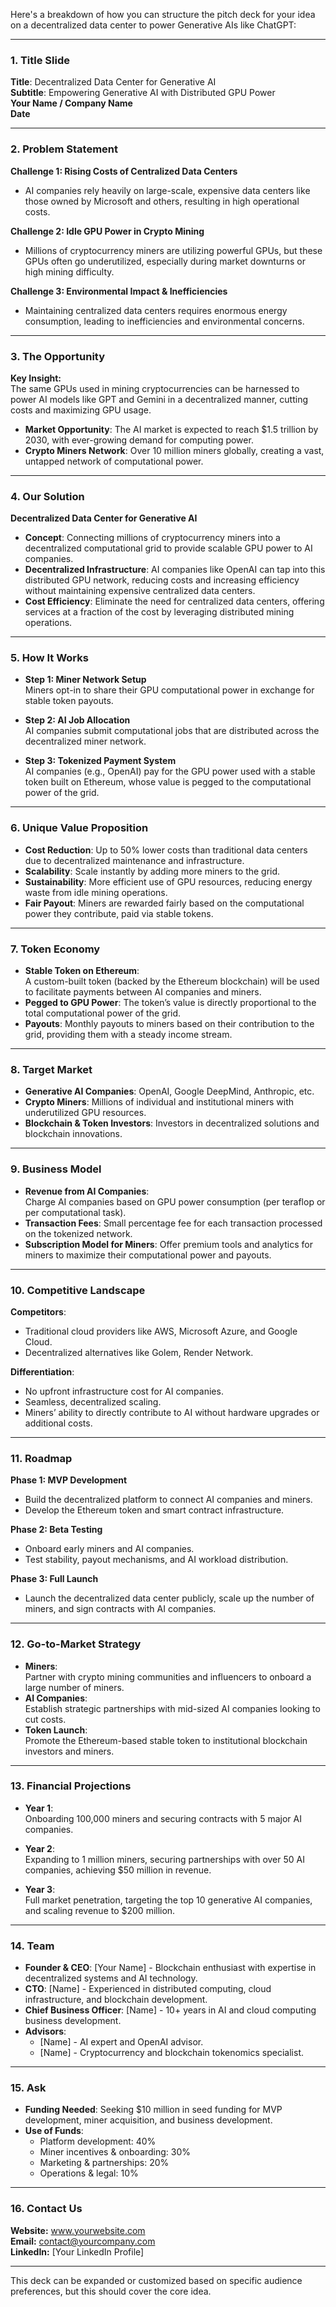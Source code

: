 Here's a breakdown of how you can structure the pitch deck for your idea on a decentralized data center to power Generative AIs like ChatGPT:

---

### **1. Title Slide**
**Title**: Decentralized Data Center for Generative AI  
**Subtitle**: Empowering Generative AI with Distributed GPU Power  
**Your Name / Company Name**  
**Date**

---

### **2. Problem Statement**  
**Challenge 1: Rising Costs of Centralized Data Centers**  
- AI companies rely heavily on large-scale, expensive data centers like those owned by Microsoft and others, resulting in high operational costs.  

**Challenge 2: Idle GPU Power in Crypto Mining**  
- Millions of cryptocurrency miners are utilizing powerful GPUs, but these GPUs often go underutilized, especially during market downturns or high mining difficulty.  

**Challenge 3: Environmental Impact & Inefficiencies**  
- Maintaining centralized data centers requires enormous energy consumption, leading to inefficiencies and environmental concerns.

---

### **3. The Opportunity**  
**Key Insight:**  
The same GPUs used in mining cryptocurrencies can be harnessed to power AI models like GPT and Gemini in a decentralized manner, cutting costs and maximizing GPU usage.  

- **Market Opportunity**: The AI market is expected to reach $1.5 trillion by 2030, with ever-growing demand for computing power. 
- **Crypto Miners Network**: Over 10 million miners globally, creating a vast, untapped network of computational power.  

---

### **4. Our Solution**  
**Decentralized Data Center for Generative AI**  
- **Concept**: Connecting millions of cryptocurrency miners into a decentralized computational grid to provide scalable GPU power to AI companies.  
- **Decentralized Infrastructure**: AI companies like OpenAI can tap into this distributed GPU network, reducing costs and increasing efficiency without maintaining expensive centralized data centers.
- **Cost Efficiency**: Eliminate the need for centralized data centers, offering services at a fraction of the cost by leveraging distributed mining operations.  

---

### **5. How It Works**  
- **Step 1: Miner Network Setup**  
  Miners opt-in to share their GPU computational power in exchange for stable token payouts.

- **Step 2: AI Job Allocation**  
  AI companies submit computational jobs that are distributed across the decentralized miner network.

- **Step 3: Tokenized Payment System**  
  AI companies (e.g., OpenAI) pay for the GPU power used with a stable token built on Ethereum, whose value is pegged to the computational power of the grid.

---

### **6. Unique Value Proposition**  
- **Cost Reduction**: Up to 50% lower costs than traditional data centers due to decentralized maintenance and infrastructure.  
- **Scalability**: Scale instantly by adding more miners to the grid.  
- **Sustainability**: More efficient use of GPU resources, reducing energy waste from idle mining operations.  
- **Fair Payout**: Miners are rewarded fairly based on the computational power they contribute, paid via stable tokens.  

---

### **7. Token Economy**  
- **Stable Token on Ethereum**:  
  A custom-built token (backed by the Ethereum blockchain) will be used to facilitate payments between AI companies and miners.  
- **Pegged to GPU Power**: The token’s value is directly proportional to the total computational power of the grid.  
- **Payouts**: Monthly payouts to miners based on their contribution to the grid, providing them with a steady income stream.  

---

### **8. Target Market**  
- **Generative AI Companies**: OpenAI, Google DeepMind, Anthropic, etc.  
- **Crypto Miners**: Millions of individual and institutional miners with underutilized GPU resources.  
- **Blockchain & Token Investors**: Investors in decentralized solutions and blockchain innovations.  

---

### **9. Business Model**  
- **Revenue from AI Companies**:  
  Charge AI companies based on GPU power consumption (per teraflop or per computational task).  
- **Transaction Fees**: Small percentage fee for each transaction processed on the tokenized network.  
- **Subscription Model for Miners**: Offer premium tools and analytics for miners to maximize their computational power and payouts.

---

### **10. Competitive Landscape**  
**Competitors**:  
- Traditional cloud providers like AWS, Microsoft Azure, and Google Cloud.  
- Decentralized alternatives like Golem, Render Network.

**Differentiation**:  
- No upfront infrastructure cost for AI companies.  
- Seamless, decentralized scaling.  
- Miners’ ability to directly contribute to AI without hardware upgrades or additional costs.  

---

### **11. Roadmap**  
**Phase 1: MVP Development**  
- Build the decentralized platform to connect AI companies and miners.  
- Develop the Ethereum token and smart contract infrastructure.  

**Phase 2: Beta Testing**  
- Onboard early miners and AI companies.  
- Test stability, payout mechanisms, and AI workload distribution.  

**Phase 3: Full Launch**  
- Launch the decentralized data center publicly, scale up the number of miners, and sign contracts with AI companies.  

---

### **12. Go-to-Market Strategy**  
- **Miners**:  
  Partner with crypto mining communities and influencers to onboard a large number of miners.  
- **AI Companies**:  
  Establish strategic partnerships with mid-sized AI companies looking to cut costs.  
- **Token Launch**:  
  Promote the Ethereum-based stable token to institutional blockchain investors and miners.  

---

### **13. Financial Projections**  
- **Year 1**:  
  Onboarding 100,000 miners and securing contracts with 5 major AI companies.  

- **Year 2**:  
  Expanding to 1 million miners, securing partnerships with over 50 AI companies, achieving $50 million in revenue.  

- **Year 3**:  
  Full market penetration, targeting the top 10 generative AI companies, and scaling revenue to $200 million.

---

### **14. Team**  
- **Founder & CEO**: [Your Name] - Blockchain enthusiast with expertise in decentralized systems and AI technology.  
- **CTO**: [Name] - Experienced in distributed computing, cloud infrastructure, and blockchain development.  
- **Chief Business Officer**: [Name] - 10+ years in AI and cloud computing business development.  
- **Advisors**:  
  - [Name] - AI expert and OpenAI advisor.  
  - [Name] - Cryptocurrency and blockchain tokenomics specialist.  

---

### **15. Ask**  
- **Funding Needed**: Seeking $10 million in seed funding for MVP development, miner acquisition, and business development.  
- **Use of Funds**:  
  - Platform development: 40%  
  - Miner incentives & onboarding: 30%  
  - Marketing & partnerships: 20%  
  - Operations & legal: 10%  

---

### **16. Contact Us**  
**Website:** www.yourwebsite.com  
**Email:** contact@yourcompany.com  
**LinkedIn:** [Your LinkedIn Profile]  

---

This deck can be expanded or customized based on specific audience preferences, but this should cover the core idea.
